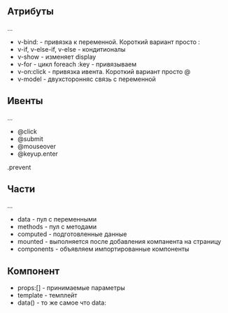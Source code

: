 ## Атрибуты
...

- v-bind: - привязка к переменной. Короткий вариант просто :
- v-if, v-else-if, v-else - кондитионалы
- v-show - изменяет display
- v-for - цикл foreach  :key - привязываем
- v-on:click - привязка ивента. Короткий вариант просто @
- v-model - двухсторонняс связь с переменной

## Ивенты
...

- @click
- @submit
- @mouseover
- @keyup.enter

.prevent


## Части
...

- data - пул с переменными
- methods - пул с методами
- computed - подготовленные данные
- mounted - выполняется после добавления компанента на страницу
- components - объявляем импортированные компоненты

## Компонент
- props:[] - принимаемые параметры
- template - темплейт
- data() - то же самое что data:

